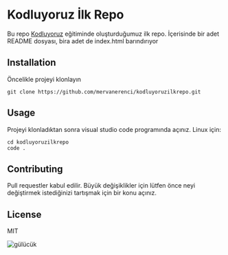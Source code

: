 # Kodluyoruz İlk Repo
Bu repo [Kodluyoruz](https://www.kodluyoruz.org) eğitiminde oluşturduğumuz ilk repo. İçerisinde bir adet README dosyası, bira adet de index.html barındırıyor
## Installation
Öncelikle projeyi klonlayın
```
git clone https://github.com/mervanerenci/kodluyoruzilkrepo.git
```
## Usage
Projeyi klonladıktan sonra visual studio code programında açınız.
Linux için:
```
cd kodluyoruzilkrepo
code .
```
## Contributing
Pull requestler kabul edilir. Büyük değişiklikler için lütfen önce neyi değiştirmek istediğinizi tartışmak için bir konu açınız.
## License
MIT

![gülücük](https://productimages.hepsiburada.net/s/23/550/10047078826034.jpg/format:webp)

